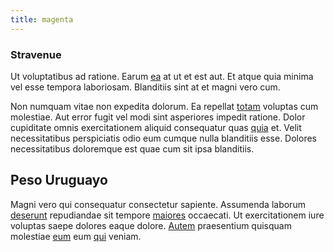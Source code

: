 ```yaml
---
title: magenta
---
```


### Stravenue

Ut voluptatibus ad ratione. Earum [ea](/facere/eaque/metal_azure.md) at ut et est aut. Et atque quia minima vel esse tempora laboriosam. Blanditiis sint at et magni vero cum.

Non numquam vitae non expedita dolorum. Ea repellat [totam](/facere/adipisci/quam/saint_vincent_and_the_grenadines.md) voluptas cum molestiae. Aut error fugit vel modi sint asperiores impedit ratione. Dolor cupiditate omnis exercitationem aliquid consequatur quas [quia](/facere/adipisci/quam/saint_vincent_and_the_grenadines.md) et. Velit necessitatibus perspiciatis odio eum cumque nulla blanditiis esse. Dolores necessitatibus doloremque est quae cum sit ipsa blanditiis.

## Peso Uruguayo

Magni vero qui consequatur consectetur sapiente. Assumenda laborum [deserunt](/facere/temporibus/possimus/markets.md) repudiandae sit tempore [maiores](/facere/adipisci/practical_plastic_sausages.md) occaecati. Ut exercitationem iure voluptas saepe dolores eaque dolore. [Autem](/facere/eaque/metal_azure.md) praesentium quisquam molestiae [eum](/facere/adipisci/dynamic.md) eum [qui](/facere/temporibus/possimus/markets.md) veniam.
